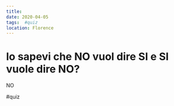 ```yaml
---
title: 
date: 2020-04-05
tags:  #quiz
location: Florence
---
```


# lo sapevi che NO vuol dire SI e SI vuole dire NO?

NO

#quiz